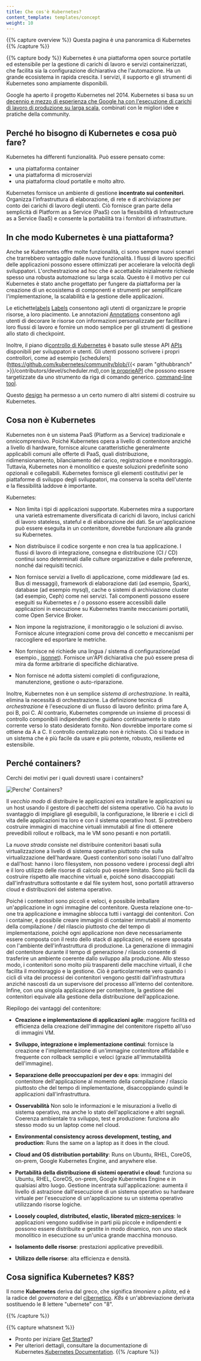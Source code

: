```yaml
---
title: Che cos'è Kubernetes? 
content_template: templates/concept
weight: 10
---
```


{{% capture overview %}}
Questa pagina è una panoramica di Kubernetes
{{% /capture %}}

{{% capture body %}}
Kubernetes è una piattaforma open source portatile ed estensibile per la gestione 
di carichi di lavoro e servizi containerizzati, che facilita sia la configurazione 
dichiarativa che l'automazione. Ha un grande ecosistema in rapida crescita. 
I servizi, il supporto e gli strumenti di Kubernetes sono ampiamente disponibili.

Google ha aperto il progetto Kubernetes nel 2014. Kubernetes si basa su un
[decennio e mezzo di esperienza che Google ha con l'esecuzione di carichi di lavoro di produzione su larga scala](https://research.google.com/pubs/pub43438.html), combinati con le migliori idee e pratiche della community.

## Perché ho bisogno di Kubernetes e cosa può fare?


Kubernetes ha differenti funzionalità. Può essere pensato come:

- una piattaforma container
- una piattaforma di microservizi
- una piattaforma cloud portatile
e molto altro.

Kubernetes fornisce un ambiente di gestione **incentrato sui contenitori**. 
Organizza l'infrastruttura di elaborazione, di rete e di archiviazione per 
conto dei carichi di lavoro degli utenti. 
Ciò fornisce gran parte della semplicità di Platform as a Service (PaaS) 
con la flessibilità di Infrastructure as a Service (IaaS) e consente la portabilità 
tra i fornitori di infrastrutture.

## In che modo Kubernetes è una piattaforma?

Anche se Kubernetes offre molte funzionalità, ci sono sempre nuovi scenari che trarrebbero vantaggio dalle nuove funzionalità. I flussi di lavoro specifici delle applicazioni possono essere ottimizzati per accelerare la velocità degli sviluppatori. L'orchestrazione ad hoc che è accettabile inizialmente richiede spesso una robusta automazione su larga scala. Questo è il motivo per cui Kubernetes è stato anche progettato per fungere da piattaforma per la creazione di un ecosistema di componenti e strumenti per semplificare l'implementazione, la scalabilità e la gestione delle applicazioni.

Le etichette[labels](/docs/concepts/overview/working-with-objects/labels/) 
[Labels](/docs/concepts/overview/working-with-objects/labels/) consentono agli utenti di organizzare le proprie risorse, a loro piacimento. 
Le annotazioni [Annotations](/docs/concepts/overview/working-with-objects/annotations/)
consentono agli utenti di decorare le risorse con informazioni personalizzate per 
facilitare i loro flussi di lavoro e fornire un modo semplice per gli strumenti di 
gestione allo stato di checkpoint.


Inoltre, il piano di[controllo di Kubernetes](/docs/concepts/overview/components/) è basato sulle stesse API 
[APIs](/docs/reference/using-api/api-overview/) disponibili per sviluppatori e utenti. 
Gli utenti possono scrivere i propri controllori, come ad esempio
[schedulers](https://github.com/kubernetes/community/blob/{{< param "githubbranch" >}}/contributors/devel/scheduler.md),con [le proprieAPI](/docs/concepts/api-extension/custom-resources/)
che possono essere targetizzate da uno strumento da riga di comando generico.
 [command-line
tool](/docs/user-guide/kubectl-overview/).

Questo
[design](https://git.k8s.io/community/contributors/design-proposals/architecture/architecture.md)
ha permesso a un certo numero di altri sistemi di costruire su Kubernetes.


## Cosa non è Kubernetes

Kubernetes non è un sistema PaaS (Platform as a Service) tradizionale e onnicomprensivo. 
Poiché Kubernetes opera a livello di contenitore anziché a livello di hardware, 
fornisce alcune caratteristiche generalmente applicabili comuni alle offerte di PaaS, quali distribuzione, 
ridimensionamento, bilanciamento del carico, registrazione e monitoraggio. 
Tuttavia, Kubernetes non è monolitico e queste soluzioni predefinite sono opzionali 
e collegabili. Kubernetes fornisce gli elementi costitutivi per le piattaforme di sviluppo degli sviluppatori, 
ma conserva la scelta dell'utente e la flessibilità laddove è importante.


Kubernetes:

* Non limita i tipi di applicazioni supportate. Kubernetes mira a supportare una varietà estremamente diversificata di carichi di lavoro, 
  inclusi carichi di lavoro stateless, stateful e di elaborazione dei dati. Se un'applicazione può essere eseguita in un contenitore, 
  dovrebbe funzionare alla grande su Kubernetes.

* Non distribuisce il codice sorgente e non crea la tua applicazione. I flussi di lavoro di integrazione, consegna e distribuzione (CI / CD) continui sono determinati dalle culture organizzative e dalle preferenze, nonché dai requisiti tecnici.

* Non fornisce servizi a livello di applicazione, come middleware (ad es. Bus di messaggi), framework di elaborazione dati (ad esempio, Spark), database (ad esempio mysql), cache o sistemi di archiviazione cluster (ad esempio, Ceph) come nei servizi. Tali componenti possono essere eseguiti su Kubernetes e / o possono essere accessibili dalle applicazioni in esecuzione su Kubernetes tramite meccanismi portatili, come Open Service Broker.

* Non impone la registrazione, il monitoraggio o le soluzioni di avviso. Fornisce alcune integrazioni come prova del concetto e meccanismi per raccogliere ed esportare le metriche.

* Non fornisce né richiede una lingua / sistema di configurazione(ad esempio.,
  [jsonnet](https://github.com/google/jsonnet)). Fornisce un'API dichiarativa che può essere presa di mira da forme 
  arbitrarie di specifiche dichiarative.
  
* Non fornisce né adotta sistemi completi di configurazione, manutenzione, gestione o auto-riparazione.

Inoltre, Kubernetes non è un semplice *sistema di orchestrazione*. 
In realtà, elimina la necessità di orchestrazione. 
La definizione tecnica di *orchestrazione* è l'esecuzione di un flusso di lavoro definito: prima fare A, poi B, poi C.
Al contrario, Kubernetes comprende un insieme di processi di controllo componibili indipendenti che guidano continuamente 
lo stato corrente verso lo stato desiderato fornito. Non dovrebbe importare come si ottiene da A a C. 
Il controllo centralizzato non è richiesto. Ciò si traduce in un sistema che è più facile da usare e più potente, 
robusto, resiliente ed estensibile.


## Perché containers?

Cerchi dei motivi per i quali dovresti usare i containers?

![Perche' Containers?](/images/docs/why_containers.svg)

Il *vecchio modo* di distribuire le applicazioni era installare le applicazioni su un host usando il gestore di pacchetti del sistema operativo. Ciò ha avuto lo svantaggio di impigliare gli eseguibili, la configurazione, le librerie e i cicli di vita delle applicazioni tra loro e con il sistema operativo host. Si potrebbero costruire immagini di macchine virtuali immutabili al fine di ottenere prevedibili rollout e rollback, ma le VM sono pesanti e non portatili.


La *nuova strada* consiste nel distribuire contenitori basati sulla virtualizzazione a livello di sistema operativo piuttosto che sulla virtualizzazione dell'hardware. Questi contenitori sono isolati l'uno dall'altro e dall'host: hanno i loro filesystem, non possono vedere i processi degli altri e il loro utilizzo delle risorse di calcolo può essere limitato. Sono più facili da costruire rispetto alle macchine virtuali e, poiché sono disaccoppiati dall'infrastruttura sottostante e dal file system host, sono portatili attraverso cloud e distribuzioni del sistema operativo.


Poiché i contenitori sono piccoli e veloci, è possibile imballare un'applicazione in ogni immagine del contenitore. Questa relazione one-to-one tra applicazione e immagine sblocca tutti i vantaggi dei contenitori. Con i container, è possibile creare immagini di container immutabili al momento della compilazione / del rilascio piuttosto che del tempo di implementazione, poiché ogni applicazione non deve necessariamente essere composta con il resto dello stack di applicazioni, né essere sposata con l'ambiente dell'infrastruttura di produzione. La generazione di immagini del contenitore durante il tempo di generazione / rilascio consente di trasferire un ambiente coerente dallo sviluppo alla produzione. Allo stesso modo, i contenitori sono molto più trasparenti delle macchine virtuali, il che facilita il monitoraggio e la gestione. Ciò è particolarmente vero quando i cicli di vita dei processi dei contenitori vengono gestiti dall'infrastruttura anziché nascosti da un supervisore del processo all'interno del contenitore. Infine, con una singola applicazione per contenitore, la gestione dei contenitori equivale alla gestione della distribuzione dell'applicazione.
 
Riepilogo dei vantaggi del contenitore:


* **Creazione e implementazione di applicazioni agile**:
    maggiore facilità ed efficienza della creazione dell'immagine del contenitore rispetto all'uso di immagini VM.
* **Sviluppo, integrazione e implementazione continui**:
    fornisce la creazione e l'implementazione di un'immagine contenitore affidabile e frequente con rollback semplici e veloci (grazie all'immutabilità dell'immagine).

* **Separazione delle preoccupazioni per dev e ops**:
    immagini del contenitore dell'applicazione al momento della compilazione / rilascio piuttosto che del tempo di implementazione, disaccoppiando quindi le applicazioni dall'infrastruttura.
* **Osservabilità**
    Non solo le informazioni e le misurazioni a livello di sistema operativo, ma anche lo stato dell'applicazione e altri segnali.
    Coerenza ambientale tra sviluppo, test e produzione: funziona allo stesso modo su un laptop come nel cloud.

* **Environmental consistency across development, testing, and production**:
    Runs the same on a laptop as it does in the cloud.
* **Cloud and OS distribution portability**:
    Runs on Ubuntu, RHEL, CoreOS, on-prem, Google Kubernetes Engine, and anywhere else.
* **Portabilità della distribuzione di sistemi operativi e cloud**:
    funziona su Ubuntu, RHEL, CoreOS, on-prem, Google Kubernetes Engine e in qualsiasi altro luogo.
    Gestione incentrata sull'applicazione: aumenta il livello di astrazione dall'esecuzione di un sistema operativo su hardware virtuale per l'esecuzione di un'applicazione su un sistema operativo utilizzando risorse logiche.
* **Loosely coupled, distributed, elastic, liberated [micro-services](https://martinfowler.com/articles/microservices.html)**:
    le applicazioni vengono suddivise in parti più piccole e indipendenti e possono essere distribuite e gestite in modo dinamico, non uno stack monolitico in esecuzione su un'unica grande macchina monouso.

* **Isolamento delle risorse**:
    prestazioni applicative prevedibili.
* **Utilizzo delle risorse**:
    alta efficienza e densità.

## Cosa significa Kubernetes? K8S?

Il nome **Kubernetes** deriva dal greco, che significa *timoniere* o *pilota*, ed è la radice del *governatore*
e del [cibernetico](http://www.etymonline.com/index.php?term=cybernetics). *K8s*
è un'abbreviazione derivata sostituendo le 8 lettere "ubernete" con "8".

{{% /capture %}}

{{% capture whatsnext %}}
*   Pronto per iniziare [Get Started](/docs/setup/)?
*   Per ulteriori dettagli, consultare la documentazione di Kubernetes.[Kubernetes Documentation](/docs/home/).
{{% /capture %}}


